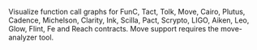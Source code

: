 Visualize function call graphs for FunC, Tact, Tolk, Move, Cairo, Plutus, Cadence, Michelson, Clarity, Ink, Scilla, Pact, Scrypto, LIGO, Aiken, Leo, Glow, Flint, Fe and Reach contracts. Move support requires the move-analyzer tool.
